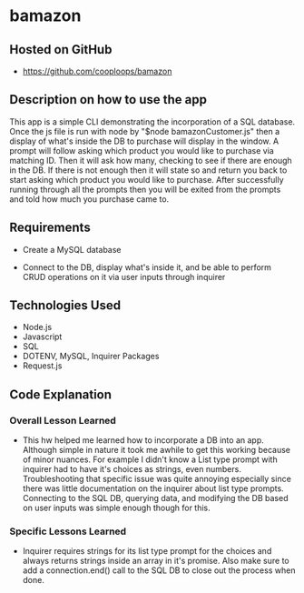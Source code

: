 # bamazon

## Hosted on GitHub
 - https://github.com/cooploops/bamazon

## Description on how to use the app

This app is a simple CLI demonstrating the incorporation of a SQL database. Once the js file is run with node by "$node bamazonCustomer.js" then a display of what's inside the DB to purchase will display in the window. A prompt will follow asking which product you would like to purchase via matching ID. Then it will ask how many, checking to see if there are enough in the DB. If there is not enough then it will state so and return you back to start asking which product you would like to purchase. After successfully running through all the prompts then you will be exited from the prompts and told how much you purchase came to. 

## Requirements

- Create a MySQL database

- Connect to the DB, display what's inside it, and be able to perform CRUD operations on it via user inputs through inquirer

## Technologies Used
- Node.js
- Javascript
- SQL
- DOTENV, MySQL, Inquirer Packages
- Request.js


## Code Explanation
### Overall Lesson Learned
- This hw helped me learned how to incorporate a DB into an app. Although simple in nature it took me awhile to get this working because of minor nuances. For example I didn't know a List type prompt with inquirer had to have it's choices as strings, even numbers. Troubleshooting that specific issue was quite annoying especially since there was little documentation on the inquirer about list type prompts. Connecting to the SQL DB, querying data, and modifying the DB based on user inputs was simple enough though for this.

### Specific Lessons Learned
- Inquirer requires strings for its list type prompt for the choices and always returns strings inside an array in it's promise. Also make sure to add a connection.end() call to the SQL DB to close out the process when done.